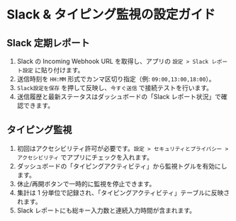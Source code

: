 # Slack & タイピング監視の設定ガイド

## Slack 定期レポート
1. Slack の Incoming Webhook URL を取得し、アプリの `設定 > Slack レポート設定` に貼り付けます。
2. 送信時刻を `HH:MM` 形式でカンマ区切り指定（例: `09:00,13:00,18:00`）。
3. `Slack設定を保存` を押して反映し、`今すぐ送信` で接続テストを行います。
4. 送信履歴と最新ステータスはダッシュボードの「Slack レポート状況」で確認できます。

## タイピング監視
1. 初回はアクセシビリティ許可が必要です。`設定 > セキュリティとプライバシー > アクセシビリティ` でアプリにチェックを入れます。
2. ダッシュボードの「タイピングアクティビティ」から監視トグルを有効にします。
3. 休止/再開ボタンで一時的に監視を停止できます。
4. 集計は 1 分単位で記録され、「タイピングアクティビティ」テーブルに反映されます。
5. Slack レポートにも総キー入力数と連続入力時間が含まれます。

